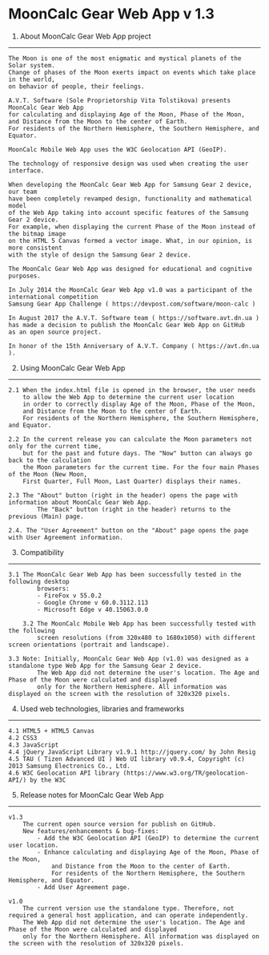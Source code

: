 MoonCalc Gear Web App v 1.3 
=============================

1. About MoonCalc Gear Web App project
----------------------------------------

    The Moon is one of the most enigmatic and mystical planets of the Solar system.
    Change of phases of the Moon exerts impact on events which take place in the world, 
    on behavior of people, their feelings.

    A.V.T. Software (Sole Proprietorship Vita Tolstikova) presents MoonCalc Gear Web App
    for calculating and displaying Age of the Moon, Phase of the Moon, 
    and Distance from the Moon to the center of Earth. 
    For residents of the Northern Hemisphere, the Southern Hemisphere, and Equator. 
    
    MoonCalc Mobile Web App uses the W3C Geolocation API (GeoIP). 
    
    The technology of responsive design was used when creating the user interface.
	
    When developing the MoonCalc Gear Web App for Samsung Gear 2 device, our team 
    have been completely revamped design, functionality and mathematical model 
    of the Web App taking into account specific features of the Samsung Gear 2 device. 
    For example, when displaying the current Phase of the Moon instead of the bitmap image 
    on the HTML 5 Canvas formed a vector image. What, in our opinion, is more consistent 
    with the style of design the Samsung Gear 2 device.

    The MoonCalc Gear Web App was designed for educational and cognitive purposes.
	
    In July 2014 the MoonCalc Gear Web App v1.0 was a participant of the international competition 
    Samsung Gear App Challenge ( https://devpost.com/software/moon-calc )

    In August 2017 the A.V.T. Software team ( https://software.avt.dn.ua )
    has made a decision to publish the MoonCalc Gear Web App on GitHub 
    as an open source project.
    
    In honor of the 15th Anniversary of A.V.T. Company ( https://avt.dn.ua ).


2. Using MoonCalc Gear Web App
---------------------------------
    
    2.1 When the index.html file is opened in the browser, the user needs 
        to allow the Web App to determine the current user location 
        in order to correctly display Age of the Moon, Phase of the Moon, 
        and Distance from the Moon to the center of Earth. 
        For residents of the Northern Hemisphere, the Southern Hemisphere, and Equator.
    
    2.2 In the current release you can calculate the Moon parameters not only for the current time, 
        but for the past and future days. The "Now" button can always go back to the calculation 
        the Moon parameters for the current time. For the four main Phases of the Moon (New Moon, 
        First Quarter, Full Moon, Last Quarter) displays their names.
		
    2.3 The "About" button (right in the header) opens the page with information about MoonCalc Gear Web App.
            The "Back" button (right in the header) returns to the previous (Main) page.
		
    2.4. The "User Agreement" button on the "About" page opens the page with User Agreement information.
	
3. Compatibility
-----------------		
	
	3.1 The MoonCalc Gear Web App has been successfully tested in the following desktop 
            browsers:
            - FireFox v 55.0.2
            - Google Chrome v 60.0.3112.113
            - Microsoft Edge v 40.15063.0.0
    
        3.2 The MoonCalc Mobile Web App has been successfully tested with the following 
            screen resolutions (from 320x480 to 1680x1050) with different screen orientations (portrait and landscape).
		
	3.3 Note: Initially, MoonCalc Gear Web App (v1.0) was designed as a standalone type Web App for the Samsung Gear 2 device. 
            The Web App did not determine the user's location. The Age and Phase of the Moon were calculated and displayed 
            only for the Northern Hemisphere. All information was displayed on the screen with the resolution of 320x320 pixels.



4. Used web technologies, libraries and frameworks
--------------------------------------------------
    4.1 HTML5 + HTML5 Canvas
    4.2 CSS3
    4.3 JavaScript
    4.4 jQuery JavaScript Library v1.9.1 http://jquery.com/ by John Resig
    4.5 TAU ( Tizen Advanced UI ) Web UI library v0.9.4, Copyright (c) 2013 Samsung Electronics Co., Ltd.
    4.6 W3C Geolocation API library (https://www.w3.org/TR/geolocation-API/) by the W3C

	
5. Release notes for MoonCalc Gear Web App
------------------------------------------
	
    v1.3
        The current open source version for publish on GitHub.
        New features/enhancements & bug-fixes:
            - Add the W3C Geolocation API (GeoIP) to determine the current user location.
            - Enhance calculating and displaying Age of the Moon, Phase of the Moon, 
                and Distance from the Moon to the center of Earth. 
                For residents of the Northern Hemisphere, the Southern Hemisphere, and Equator.
            - Add User Agreement page.

    v1.0
        The current version use the standalone type. Therefore, not required a general host application, and can operate independently.
        The Web App did not determine the user's location. The Age and Phase of the Moon were calculated and displayed 
        only for the Northern Hemisphere. All information was displayed on the screen with the resolution of 320x320 pixels.
		

